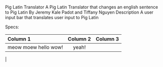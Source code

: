 Pig Latin Translator
A Pig Latin Translator that changes an english sentence to Pig Latin
By Jeremy Kale Padot and Tiffany Nguyen
Description
A user input bar that translates user input to Pig Latin

Specs:

| Column 1 | Column 2 | Column 3 |
| :--------|:--------:| --------:|
|  meow moew hello wow! | yeah!|
| 
